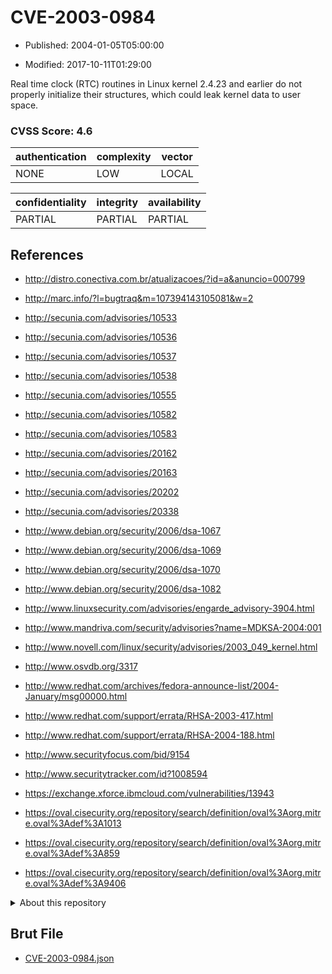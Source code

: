 # CVE-2003-0984

- Published: 2004-01-05T05:00:00

- Modified: 2017-10-11T01:29:00

Real time clock (RTC) routines in Linux kernel 2.4.23 and earlier do not properly initialize their structures, which could leak kernel data to user space.

### CVSS Score: **4.6**

| authentication | complexity | vector |
| --- | --- | --- |
| NONE | LOW | LOCAL |

| confidentiality | integrity | availability |
| --- | --- | --- |
| PARTIAL | PARTIAL | PARTIAL |

## References

* http://distro.conectiva.com.br/atualizacoes/?id=a&anuncio=000799

* http://marc.info/?l=bugtraq&m=107394143105081&w=2

* http://secunia.com/advisories/10533

* http://secunia.com/advisories/10536

* http://secunia.com/advisories/10537

* http://secunia.com/advisories/10538

* http://secunia.com/advisories/10555

* http://secunia.com/advisories/10582

* http://secunia.com/advisories/10583

* http://secunia.com/advisories/20162

* http://secunia.com/advisories/20163

* http://secunia.com/advisories/20202

* http://secunia.com/advisories/20338

* http://www.debian.org/security/2006/dsa-1067

* http://www.debian.org/security/2006/dsa-1069

* http://www.debian.org/security/2006/dsa-1070

* http://www.debian.org/security/2006/dsa-1082

* http://www.linuxsecurity.com/advisories/engarde_advisory-3904.html

* http://www.mandriva.com/security/advisories?name=MDKSA-2004:001

* http://www.novell.com/linux/security/advisories/2003_049_kernel.html

* http://www.osvdb.org/3317

* http://www.redhat.com/archives/fedora-announce-list/2004-January/msg00000.html

* http://www.redhat.com/support/errata/RHSA-2003-417.html

* http://www.redhat.com/support/errata/RHSA-2004-188.html

* http://www.securityfocus.com/bid/9154

* http://www.securitytracker.com/id?1008594

* https://exchange.xforce.ibmcloud.com/vulnerabilities/13943

* https://oval.cisecurity.org/repository/search/definition/oval%3Aorg.mitre.oval%3Adef%3A1013

* https://oval.cisecurity.org/repository/search/definition/oval%3Aorg.mitre.oval%3Adef%3A859

* https://oval.cisecurity.org/repository/search/definition/oval%3Aorg.mitre.oval%3Adef%3A9406

<details>
<summary>About this repository</summary> 

  This repository is part of the project [Live Hack CVE](https://github.com/Live-Hack-CVE). Main website can be found [www.live-hack.org](https://www.live-hack.org) 
  
  Made by [Sn0wAlice](https://github.com/Sn0wAlice) for the people that care about security and need to have a feed of the latest CVEs. Hope you enjoy it, don't forget to star the repo and follow me on [Twitter](https://twitter.com/Sn0wAlice) and [Github](https://github.com/Sn0wAlice). And that is my [personnal website](https://www.alice-snow.me/)

  - [Home Page](https://github.com/Live-Hack-CVE)
  - [Framework](https://github.com/Live-Hack-CVE/cve-framework)
  - [CVE database](https://github.com/Live-Hack-CVE/full_database)
  - [Changelog](https://github.com/Live-Hack-CVE/Changelog)
</details>

## Brut File

* [CVE-2003-0984.json](https://raw.githubusercontent.com/Live-Hack-CVE/full_database/main/cves/2003/CVE-2003-0984.json)

